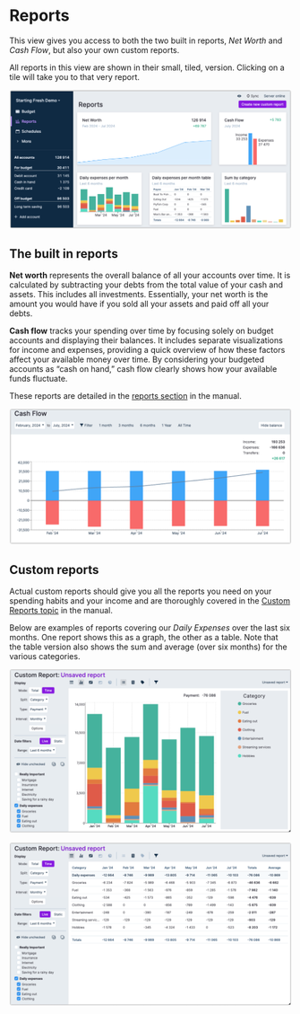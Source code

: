 # Reports

This view gives you access to both the two built in reports, _Net Worth_ and _Cash Flow_, but also your own custom reports.

All reports in this view are shown in their small, tiled, version. Clicking on a tile will take you to that very report.


![Reports overview](/static/img/a-tour-of-actual/tour-reports-overview.png)

## The built in reports

**Net worth** represents the overall balance of all your accounts over time. It is calculated by subtracting your debts
from the total value of your cash and assets. This includes all investments. Essentially, your net worth is the amount
you would have if you sold all your assets and paid off all your debts.

**Cash flow** tracks your spending over time by focusing solely on budget accounts and displaying their balances.
It includes separate visualizations for income and expenses, providing a quick overview of how these factors affect
your available money over time. By considering your budgeted accounts as “cash on hand,” cash flow clearly shows how your available funds fluctuate.

These reports are detailed in the [reports section](/docs/reports/) in the manual.

![Cashflow report](/static/img/a-tour-of-actual/tour-reports-cashflow.png)


## Custom reports


Actual custom reports should give you all the reports you need on your spending habits and your income and are
thoroughly covered in the [Custom Reports topic](/docs/reports/custom-reports) in the manual.

Below are examples of reports covering our _Daily Expenses_ over the last six months. One report shows this as a graph,
the other as a table. Note that the table version also shows the sum and average (over six months)
for the various categories.

![Custom report showing daily expenses as graph](/static/img/a-tour-of-actual/tour-reports-daily-expenses-graph.png)

![Custom report showing daily expenses as table](/static/img/a-tour-of-actual/tour-reports-daily-expenses-table.png)
